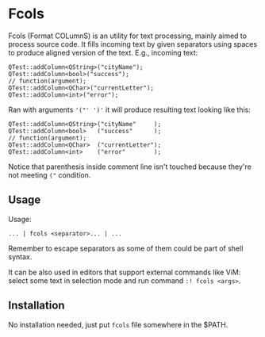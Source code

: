 # Fcols

Fcols (Format COLumnS) is an utility for text processing, mainly aimed to process source code.
It fills incoming text by given separators using spaces to produce aligned version of the text.
E.g., incoming text:

	QTest::addColumn<QString>("cityName");
	QTest::addColumn<bool>("success");
	// function(argument);
	QTest::addColumn<QChar>("currentLetter");
	QTest::addColumn<int>("error");

Ran with arguments `'("' ')'` it will produce resulting text looking like this:

	QTest::addColumn<QString>("cityName"     );
	QTest::addColumn<bool>   ("success"      );
	// function(argument);
	QTest::addColumn<QChar>  ("currentLetter");
	QTest::addColumn<int>    ("error"        );

Notice that parenthesis inside comment line isn't touched because they're not meeting `("` condition.

## Usage

Usage:
	
	... | fcols <separator>... | ...

Remember to escape separators as some of them could be part of shell syntax.

It can be also used in editors that support external commands like ViM: select some text in selection mode and run command `:! fcols <args>`.

## Installation

No installation needed, just put `fcols` file somewhere in the $PATH.

